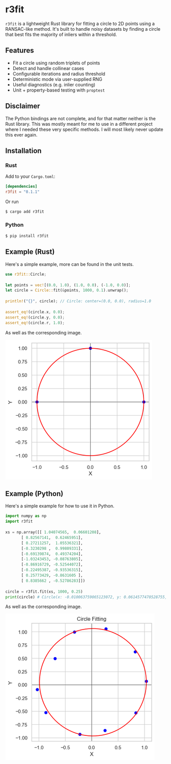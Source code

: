# r3fit

`r3fit` is a lightweight Rust library for fitting a circle to 2D points using a RANSAC-like method. It's built to handle noisy datasets by finding a circle that best fits the majority of inliers within a threshold.

## Features

- Fit a circle using random triplets of points
- Detect and handle collinear cases
- Configurable iterations and radius threshold
- Deterministic mode via user-supplied RNG
- Useful diagnostics (e.g. inlier counting)
- Unit + property-based testing with `proptest`

## Disclaimer

The Python bindings are not complete, and for that matter neither is the Rust library. This was mostly meant for me to use in a different project where I needed these very specific methods. I will most likely never update this ever again.

## Installation

### Rust

Add to your `Cargo.toml`:

```toml
[dependencies]
r3fit = "0.1.1"
```

Or run

```bash
$ cargo add r3fit
```

### Python

```bash
$ pip install r3fit
```

## Example (Rust)

Here's a simple example, more can be found in the unit tests.

```rust
use r3fit::Circle;

let points = vec![(0.0, 1.0), (1.0, 0.0), (-1.0, 0.0)];
let circle = Circle::fit(&points, 1000, 0.1).unwrap();

println!("{}", circle); // Circle: center=(0.0, 0.0), radius=1.0

assert_eq!(circle.x, 0.0);
assert_eq!(circle.y, 0.0);
assert_eq!(circle.r, 1.0);
```

As well as the corresponding image.

![Rust Fit](./assets/rust-fit.png)

## Example (Python)

Here's a simple example for how to use it in Python.

```py
import numpy as np
import r3fit

xs = np.array([[ 1.04074565,  0.06601208],
       [ 0.82567141,  0.62465951],
       [ 0.27211257,  1.05536321],
       [-0.3230298 ,  0.99809331],
       [-0.69139874,  0.49374204],
       [-1.03243453, -0.08763805],
       [-0.86916729, -0.52544072],
       [-0.22495387, -0.93536315],
       [ 0.25773429, -0.8631605 ],
       [ 0.8385662 , -0.52786283]])

circle = r3fit.fit(xs, 1000, 0.25)
print(circle) # Circle(x: -0.010063759065123072, y: 0.0614577470528755, r: 1.033185147957909)
```

As well as the corresponding image.

![Rust Fit](./assets/python-fit.png)